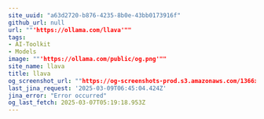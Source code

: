 ```yaml
---
site_uuid: "a63d2720-b876-4235-8b0e-43bb0173916f"
github_url: null
url: ""'https://ollama.com/llava'""
tags:
- AI-Toolkit
- Models
image: ""'https://ollama.com/public/og.png'""
site_name: llava
title: llava
og_screenshot_url: ""https://og-screenshots-prod.s3.amazonaws.com/1366x768/80/false/c42a9d41471b8cec75621b9f80c79464c473cde47a6d934cab7dcfbeb7922f99.jpeg""
last_jina_request: '2025-03-09T06:45:04.424Z'
jina_error: "Error occurred"
og_last_fetch: 2025-03-07T05:19:18.953Z
---
```


